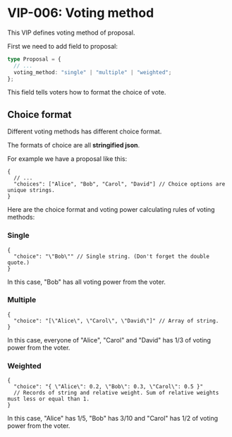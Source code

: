 # VIP-006: Voting method

This VIP defines voting method of proposal.

First we need to add field to proposal:

```ts
type Proposal = {
  // ...
  voting_method: "single" | "multiple" | "weighted";
};
```

This field tells voters how to format the choice of vote.

## Choice format

Different voting methods has different choice format.

The formats of choice are all **stringified json**.

For example we have a proposal like this:

```jsonc
{
  // ...
  "choices": ["Alice", "Bob", "Carol", "David"] // Choice options are unique strings.
}
```

Here are the choice format and voting power calculating rules of voting methods:

### Single

```jsonc
{
  "choice": "\"Bob\"" // Single string. (Don't forget the double quote.)
}
```

In this case, "Bob" has all voting power from the voter.

### Multiple

```jsonc
{
  "choice": "[\"Alice\", \"Carol\", \"David\"]" // Array of string.
}
```

In this case, everyone of "Alice", "Carol" and "David" has 1/3 of voting power from the voter.

### Weighted

```jsonc
{
  "choice": "{ \"Alice\": 0.2, \"Bob\": 0.3, \"Carol\": 0.5 }"
  // Records of string and relative weight. Sum of relative weights must less or equal than 1.
}
```

In this case, "Alice" has 1/5, "Bob" has 3/10 and "Carol" has 1/2 of voting power from the voter.
